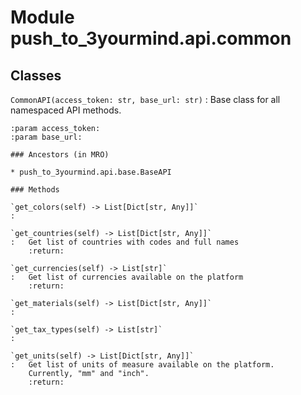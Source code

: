 Module push_to_3yourmind.api.common
===================================

Classes
-------

`CommonAPI(access_token: str, base_url: str)`
:   Base class for all namespaced API methods.
    
    :param access_token:
    :param base_url:

    ### Ancestors (in MRO)

    * push_to_3yourmind.api.base.BaseAPI

    ### Methods

    `get_colors(self) ‑> List[Dict[str, Any]]`
    :

    `get_countries(self) ‑> List[Dict[str, Any]]`
    :   Get list of countries with codes and full names
        :return:

    `get_currencies(self) ‑> List[str]`
    :   Get list of currencies available on the platform
        :return:

    `get_materials(self) ‑> List[Dict[str, Any]]`
    :

    `get_tax_types(self) ‑> List[str]`
    :

    `get_units(self) ‑> List[Dict[str, Any]]`
    :   Get list of units of measure available on the platform.
        Currently, "mm" and "inch".
        :return: